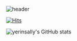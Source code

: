 
<!--
**yerinsally/yerinsally** is a ✨ _special_ ✨ repository because its `README.md` (this file) appears on your GitHub profile.

Here are some ideas to get you started:

- 🔭 I’m currently working on ...
- 🌱 I’m currently learning ...
- 👯 I’m looking to collaborate on ...
- 🤔 I’m looking for help with ...
- 💬 Ask me about ...
- 📫 How to reach me: ...
- 😄 Pronouns: ...
- ⚡ Fun fact: ...
-->
![header](https://capsule-render.vercel.app/api?type=waving&color=timeGradient&text=Welcome%20to%20Yerin's%20GitHub%20👋&animation=twinkling&fontSize=35&fontAlignY=40&fontAlign=70&height=250)

[![Hits](https://hits.seeyoufarm.com/api/count/incr/badge.svg?pvs=4&url=https%3A%2F%2Fquilled-erica-bca.notion.site%2Fdaea2a854f3b46d19a264507f6aa5ada&count_bg=%23CABEE7&title_bg=%23555555&icon=&icon_color=%23E7E7E7&title=notion&edge_flat=false)](https://hits.seeyoufarm.com)

![yerinsally's GitHub stats](https://github-readme-stats-sigma-five.vercel.app/api?username=yerinsally&show_icons=true&theme=dracula) 
